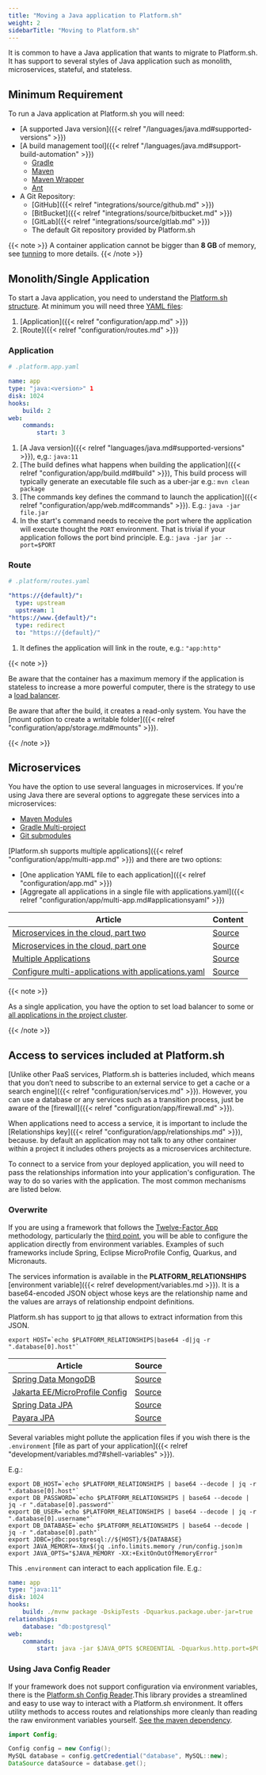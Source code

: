 ```yaml
---
title: "Moving a Java application to Platform.sh"
weight: 2
sidebarTitle: "Moving to Platform.sh"
---
```


It is common to have a Java application that wants to migrate to Platform.sh. It has support to several styles of Java application such as monolith, microservices, stateful, and stateless.

## Minimum Requirement

To run a Java application at Platform.sh you will need: 

* [A supported Java version]({{< relref "/languages/java.md#supported-versions" >}})
* [A build management tool]({{< relref "/languages/java.md#support-build-automation" >}})
  * [Gradle](https://docs.gradle.org/current/userguide/gradle_wrapper.html)
  * [Maven](https://maven.apache.org/) 
  * [Maven Wrapper](https://www.baeldung.com/maven-wrapper)
  * [Ant](https://ant.apache.org/)
* A Git Repository:
  * [GitHub]({{< relref "integrations/source/github.md" >}})
  * [BitBucket]({{< relref "integrations/source/bitbucket.md" >}})
  * [GitLab]({{< relref "integrations/source/gitlab.md" >}})
  * The default Git repository provided by Platform.sh

{{< note >}}
A container application cannot be bigger than **8 GB** of memory, see  [tunning](https://docs.platform.sh/languages/java/tuning.html) to more details.
{{< /note >}}

## Monolith/Single Application

To start a Java application, you need to understand the [Platform.sh structure](https://docs.platform.sh/overview/structure.html).  At minimum you will need three [YAML files](https://docs.platform.sh/configuration/yaml.html): 

1. [Application]({{< relref "configuration/app.md" >}})
2. [Route]({{< relref "configuration/routes.md" >}})

### Application

```yaml
# .platform.app.yaml

name: app
type: "java:<version>" 1
disk: 1024
hooks:
    build: 2
web:
    commands:
        start: 3
```

1. [A Java version]({{< relref "languages/java.md#supported-versions" >}}), e,g.: `java:11`
2. [The build defines what happens when building the application]({{< relref "configuration/app/build.md#build" >}}), This build process will typically generate an executable file such as a uber-jar e.g.: `mvn clean package`
3. [The commands key defines the command to launch the application]({{< relref "configuration/app/web.md#commands" >}}). E.g.:  `java -jar file.jar`
4. In the start's command needs to receive the port where the application will execute thought the `PORT` environment. That is trivial if your application follows the port bind principle. E.g.: `java -jar jar --port=$PORT`

### Route

```yaml
# .platform/routes.yaml

"https://{default}/":
  type: upstream
  upstream: 1
"https://www.{default}/":
  type: redirect
  to: "https://{default}/"
```

1. It defines the application will link in the route, e.g.: `"app:http"`

{{< note >}}

Be aware that the container has a maximum memory if the application is stateless to increase a more powerful computer, there is the strategy to use a [load balancer](https://community.platform.sh/t/how-to-configure-load-balancer-in-a-single-application/553).

Be aware that after the build, it creates a read-only system. You have the [mount option to create a writable folder]({{< relref "configuration/app/storage.md#mounts" >}}).

{{< /note >}}

## Microservices

You have the option to use several languages in microservices. If you're using Java there are several options to aggregate these services into a microservices:

* [Maven Modules](https://maven.apache.org/guides/mini/guide-multiple-modules.html)
* [Gradle Multi-project](https://guides.gradle.org/creating-multi-project-builds/)
* [Git submodules](https://docs.platform.sh/development/submodules.html)

[Platform.sh supports multiple applications]({{< relref "configuration/app/multi-app.md" >}}) and there are two options:

* [One application YAML file to each application]({{< relref "configuration/app.md" >}})
* [Aggregate all applications in a single file with applications.yaml]({{< relref "configuration/app/multi-app.md#applicationsyaml" >}})

| Article                                                      | Content                                                      |
| ------------------------------------------------------------ | ------------------------------------------------------------ |
| [Microservices in the cloud, part two](https://platform.sh/blog/2019/microservices-in-the-cloud-part-two/) | [Source](https://github.com/EventosJEspanol/latin-america-micro-profile) |
| [Microservices in the cloud, part one](https://platform.sh/blog/2019/microservices-in-the-cloud-part-one/) | [Source](https://github.com/EventosJEspanol/latin-america-micro-profile) |
| [Multiple Applications](https://community.platform.sh/t/multiple-applications-tomcat/468) | [Source](https://github.com/platformsh-examples/tomcat-multi-app) |
| [Configure multi-applications with applications.yaml](https://community.platform.sh/t/how-to-configure-multi-applications-with-applications-yaml/552) | [Source](https://github.com/platformsh-examples/tomcat-multi-app-applications) |

{{< note >}}

As a single application, you have the option to set load balancer to some or [all applications in the project cluster](https://community.platform.sh/t/how-to-configure-load-balancer-in-a-multiple-applications/554).

{{< /note >}}

## Access to services included at Platform.sh

[Unlike other PaaS services, Platform.sh is batteries included, which means that you don’t need to subscribe to an external service to get a cache or a search engine]({{< relref "configuration/services.md" >}}). However, you can use a database or any services such as a transition process, just be aware of the [firewall]({{< relref "configuration/app/firewall.md" >}}). 

When applications need to access a service, it is important to include the [Relationships key]({{< relref "configuration/app/relationships.md" >}}), because. by default an application may not talk to any other container within a project it includes others projects as a microservices architecture.

To connect to a service from your deployed application, you will need to pass the relationships information into your application's configuration.  The way to do so varies with the application.  The most common mechanisms are listed below.

### Overwrite

If you are using a framework that follows the [Twelve-Factor App](https://12factor.net/) methodology, particularly the [third point](https://12factor.net/config), you will be able to configure the application directly from environment variables.  Examples of such frameworks include Spring, Eclipse MicroProfile Config, Quarkus, and Micronauts.

The services information is available in the **PLATFORM_RELATIONSHIPS** [environment variable]({{< relref development/variables.md >}}).  It is a base64-encoded JSON object whose keys are the relationship name and the values are arrays of relationship endpoint definitions. 

Platform.sh has support to [jq](https://stedolan.github.io/jq/) that allows to extract information from this JSON.

```shell
export HOST=`echo $PLATFORM_RELATIONSHIPS|base64 -d|jq -r ".database[0].host"`
```

| Article                                                      | Source                                                       |
| ------------------------------------------------------------ | ------------------------------------------------------------ |
| [Spring Data MongoDB](https://community.platform.sh/t/how-to-overwrite-spring-data-mongodb-variable-to-access-platform-sh-services/528) | [Source](https://github.com/platformsh-examples/java-overwrite-configuration/tree/master/spring-mongodb) |
| [Jakarta EE/MicroProfile Config](https://community.platform.sh/t/how-to-overwrite-configuration-to-jakarta-microprofile-to-access-platform-sh-services/520) | [Source](https://github.com/platformsh-examples/java-overwrite-configuration/tree/master/jakarta-nosql) |
| [Spring Data JPA](https://community.platform.sh/t/how-to-overwrite-spring-data-variable-to-access-platform-sh-services/518) | [Source](https://github.com/platformsh-examples/java-overwrite-configuration/tree/master/spring-jpa) |
| [Payara JPA](https://community.platform.sh/t/how-to-overwrite-variables-to-payara-jpa-access-platform-sh-sql-services/519) | [Source](https://github.com/platformsh-examples/java-overwrite-configuration/blob/master/payara/README.md) |

Several variables might pollute the application files if you wish there is the `.environment` [file as part of your application]({{< relref "development/variables.md?#shell-variables" >}}). 

E.g.:

```shell
export DB_HOST=`echo $PLATFORM_RELATIONSHIPS | base64 --decode | jq -r ".database[0].host"`
export DB_PASSWORD=`echo $PLATFORM_RELATIONSHIPS | base64 --decode | jq -r ".database[0].password"`
export DB_USER=`echo $PLATFORM_RELATIONSHIPS | base64 --decode | jq -r ".database[0].username"`
export DB_DATABASE=`echo $PLATFORM_RELATIONSHIPS | base64 --decode | jq -r ".database[0].path"`
export JDBC=jdbc:postgresql://${HOST}/${DATABASE}
export JAVA_MEMORY=-Xmx$(jq .info.limits.memory /run/config.json)m
export JAVA_OPTS="$JAVA_MEMORY -XX:+ExitOnOutOfMemoryError"
```

This `.environment` can interact to each application file. E.g.: 

```yaml
name: app
type: "java:11"
disk: 1024
hooks:
    build: ./mvnw package -DskipTests -Dquarkus.package.uber-jar=true
relationships:
    database: "db:postgresql"
web:
    commands:
        start: java -jar $JAVA_OPTS $CREDENTIAL -Dquarkus.http.port=$PORT jarfile.jar

```

### Using Java Config Reader

If your framework does not support configuration via environment variables, there is the [Platform.sh Config Reader](https://github.com/platformsh/config-reader-java).This library provides a streamlined and easy to use way to interact with a Platform.sh environment. It offers utility methods to access routes and relationships more cleanly than reading the raw environment variables yourself. [See the maven dependency](https://mvnrepository.com/artifact/sh.platform/config).

```java
import Config;

Config config = new Config();
MySQL database = config.getCredential("database", MySQL::new);
DataSource dataSource = database.get();
```
